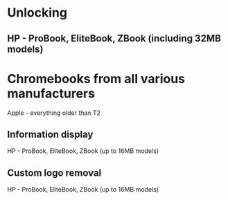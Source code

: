 # Unlocking
## HP - ProBook, EliteBook, ZBook (including 32MB models)
# Chromebooks from all various manufacturers
Apple - everything older than T2

## Information display
HP - ProBook, EliteBook, ZBook (up to 16MB models)

## Custom logo removal
HP - ProBook, EliteBook, ZBook (up to 16MB models)
